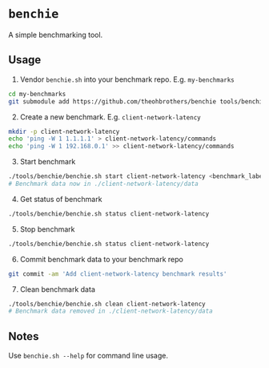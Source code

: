 # `benchie`

A simple benchmarking tool.

## Usage

1. Vendor `benchie.sh` into your benchmark repo. E.g. `my-benchmarks`

```sh
cd my-benchmarks
git submodule add https://github.com/theohbrothers/benchie tools/benchie
```

2. Create a new benchmark. E.g. `client-network-latency`

```sh
mkdir -p client-network-latency
echo 'ping -W 1 1.1.1.1' > client-network-latency/commands
echo 'ping -W 1 192.168.0.1' >> client-network-latency/commands
```

3. Start benchmark

```sh
./tools/benchie/benchie.sh start client-network-latency <benchmark_label>
# Benchmark data now in ./client-network-latency/data
```

4. Get status of benchmark

```sh
./tools/benchie/benchie.sh status client-network-latency
```

5. Stop benchmark

```sh
./tools/benchie/benchie.sh status client-network-latency
```

6. Commit benchmark data to your benchmark repo

```sh
git commit -am 'Add client-network-latency benchmark results'
```

7. Clean benchmark data

```sh
./tools/benchie/benchie.sh clean client-network-latency
# Benchmark data removed in ./client-network-latency/data
```

## Notes

Use `benchie.sh --help` for command line usage.
